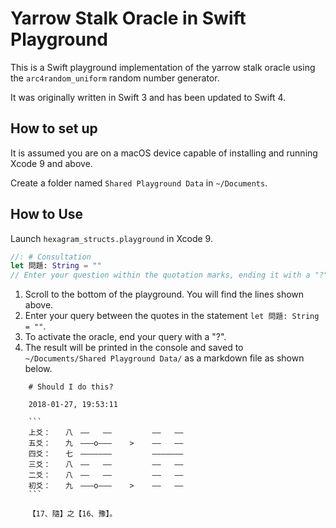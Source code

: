 # Yarrow Stalk Oracle in Swift Playground

This is a Swift playground implementation of the yarrow stalk oracle using the `arc4random_uniform` random number generator. 

It was originally written in Swift 3 and has been updated to Swift 4.

## How to set up

It is assumed you are on a macOS device capable of installing and running Xcode 9 and above.

Create a folder named `Shared Playground Data` in `~/Documents`.

## How to Use

Launch `hexagram_structs.playground` in Xcode 9.

```Swift
//: # Consultation
let 問題: String = ""
// Enter your question within the quotation marks, ending it with a "?".
```

1. Scroll to the bottom of the playground. You will find the lines shown above.
2. Enter your query between the quotes in the statement  `let 問題: String = ""`.
3. To activate the oracle, end your query with a "?".
4. The result will be printed in the console and saved to `~/Documents/Shared Playground Data/` as a markdown file as shown below.

```
	# Should I do this?

	2018-01-27, 19:53:11

	```
	上爻：　　八　——   ——         ——   ——
	五爻：　　九　———o———    >    ——   ——
	四爻：　　七　———————         ———————
	三爻：　　八　——   ——         ——   ——
	二爻：　　八　——   ——         ——   ——
	初爻：　　九　———o———    >    ——   ——
	```

	【17、隨】之【16、豫】。
```
